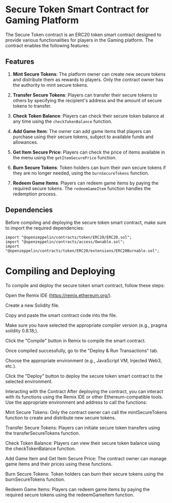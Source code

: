 # Secure Token Smart Contract for Gaming Platform

The Secure Token contract is an ERC20 token smart contract designed to provide various functionalities for players in the Gaming platform. The contract enables the following features:

## Features

1. **Mint Secure Tokens**: The platform owner can create new secure tokens and distribute them as rewards to players. Only the contract owner has the authority to mint secure tokens.

2. **Transfer Secure Tokens**: Players can transfer their secure tokens to others by specifying the recipient's address and the amount of secure tokens to transfer.

3. **Check Token Balance**: Players can check their secure token balance at any time using the `checkTokenBalance` function.

4. **Add Game Item**: The owner can add game items that players can purchase using their secure tokens, subject to available funds and allowances.

5. **Get Item Secure Price**: Players can check the price of items available in the menu using the `getItemSecurePrice` function.

6. **Burn Secure Tokens**: Token holders can burn their own secure tokens if they are no longer needed, using the `burnSecureTokens` function.

7. **Redeem Game Items**: Players can redeem game items by paying the required secure tokens. The `redeemGameItem` function handles the redemption process.

## Dependencies

Before compiling and deploying the secure token smart contract, make sure to import the required dependencies:

```solidity
import "@openzeppelin/contracts/token/ERC20/ERC20.sol";
import "@openzeppelin/contracts/access/Ownable.sol";
import "@openzeppelin/contracts/token/ERC20/extensions/ERC20Burnable.sol";
```

# Compiling and Deploying

To compile and deploy the secure token smart contract, follow these steps:

Open the Remix IDE (https://remix.ethereum.org/).

Create a new Solidity file.

Copy and paste the smart contract code into the file.

Make sure you have selected the appropriate compiler version (e.g., pragma solidity 0.8.18;).

Click the "Compile" button in Remix to compile the smart contract.

Once compiled successfully, go to the "Deploy & Run Transactions" tab.

Choose the appropriate environment (e.g., JavaScript VM, Injected Web3, etc.).

Click the "Deploy" button to deploy the secure token smart contract to the selected environment.

Interacting with the Contract
After deploying the contract, you can interact with its functions using the Remix IDE or other Ethereum-compatible tools. Use the appropriate environment and address to call the functions:

Mint Secure Tokens: Only the contract owner can call the mintSecureTokens function to create and distribute new secure tokens.

Transfer Secure Tokens: Players can initiate secure token transfers using the transferSecureTokens function.

Check Token Balance: Players can view their secure token balance using the checkTokenBalance function.

Add Game Item and Get Item Secure Price: The contract owner can manage game items and their prices using these functions.

Burn Secure Tokens: Token holders can burn their secure tokens using the burnSecureTokens function.

Redeem Game Items: Players can redeem game items by paying the required secure tokens using the redeemGameItem function.






